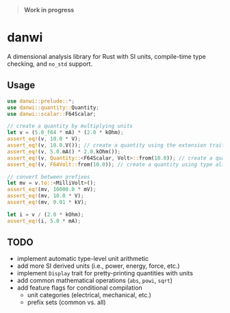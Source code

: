 > **Work in progress**

# danwi

A dimensional analysis library for Rust with SI units, compile-time type
checking, and `no_std` support.

## Usage

```rust
use danwi::prelude::*;
use danwi::quantity::Quantity;
use danwi::scalar::F64Scalar;

// create a quantity by multiplying units
let v = (5.0_f64 * mA) * (2.0 * kOhm);
assert_eq!(v, 10.0 * V);
assert_eq!(v, 10.0.V()); // create a quantity using the extension trait
assert_eq!(v, 5.0.mA() * 2.0.kOhm());
assert_eq!(v, Quantity::<F64Scalar, Volt>::from(10.0)); // create a quantity directly
assert_eq!(v, F64Volt::from(10.0)); // create a quantity using type alias

// convert between prefixes
let mv = v.to::<MilliVolt>();
assert_eq!(mv, 10000.0 * mV);
assert_eq!(mv, 10.0 * V);
assert_eq!(mv, 0.01 * kV);

let i = v / (2.0 * kOhm);
assert_eq!(i, 5.0 * mA);
```

## TODO

- implement automatic type-level unit arithmetic
- add more SI derived units (i.e., power, energy, force, etc.)
- implement `Display` trait for pretty-printing quantities with units
- add common mathematical operations (`abs`, `powi`, `sqrt`)
- add feature flags for conditional compilation
  - unit categories (electrical, mechanical, etc.)
  - prefix sets (common vs. all)
